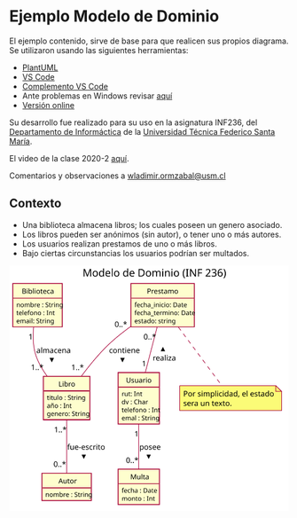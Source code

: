 # Ejemplo Modelo de Dominio

El ejemplo contenido, sirve de base para que realicen sus propios diagrama. Se utilizaron usando las siguientes herramientas:

* [PlantUML](https://plantuml.com/)
* [VS Code](https://code.visualstudio.com/)
* [Complemento VS Code](https://marketplace.visualstudio.com/items?itemName=Mebrahtom.plantumlpreviewer)
* Ante problemas en Windows revisar [aquí](https://stackoverflow.com/questions/53856294/plantuml-extension-for-visual-studio-code-on-windows-only-working-with-sequence)
* [Versión online](http://www.plantuml.com/plantuml/uml/RP71YXGn48RlUOfYJYfEuofuw8EikWWBhYo8PwdfrEmK9gccKX57yQ5y1b_CT6Uw6TmvfUlFz_-fhhhEXceb1cTiWU1EF0K1Jt0ZaHCBFBdzz05UldhzrELld4PKZ93jMDbioiFiFN0rHBA3-DmAYgCTgnHtfDcv94Q06Ug9L-vU53B7CV307lrpe02K3Rs0owG89O7H3vFEKVAJYPmR0kOCRujLyoy705MFEoNeuRCffmVtUu4-yaxb11bR2R92iuP__qpARRAvVA14AezZtl4ki1WDUFd1ba-1zfBEyoWYXxEublOb5rHkRMcn1VVVg_Fz0TLToAf9uSB_tPLWhQSz3GUin0qQrJ9AiiMzqlSwpJRAn9ySNpdnmBBuLjb88wTplQsbXxoqC6yGkZ9sQx1pPvFQN6rWkwr7rptRd3RH0uQ80oM4DswMsdqZNynVRR4zx0jjAG_A9XLUXZQdbd6bbwUhGGa3_yJ_uHLjm-fXb4nKgSNQxYyrEqWofZJ1xfgIBp7y0m00)

Su desarrollo fue realizado para su uso en la asignatura INF236, del [Departamento de Informáctica](https://www.inf.utfsm.cl/) de la [Universidad Técnica Federico Santa María](https://www.usm.cl/).

El video de la clase 2020-2 [aquí](https://youtu.be/PVW1vbfBEKI).


Comentarios y observaciones a [wladimir.ormzabal@usm.cl](mailto:wladimir.ormazabal@usm.cl)

## Contexto

* Una biblioteca almacena libros; los cuales poseen un genero asociado.
* Los libros pueden ser anónimos (sin autor), o tener uno o más autores.
* Los usuarios realizan prestamos de uno o más libros.
* Bajo ciertas circunstancias los usuarios podrían ser multados.

![alt text](https://raw.githubusercontent.com/wormaza/EjemploModeloDominio/master/out/ejemplo-diagrama-dominio/Modelo%20de%20Dominio%20(INF%20236).svg)
